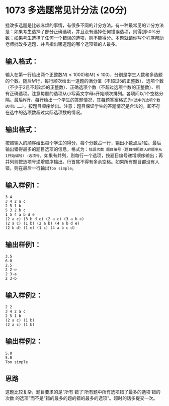 # 1073 多选题常见计分法 (20分)
批改多选题是比较麻烦的事情，有很多不同的计分方法。有一种最常见的计分方法是：如果考生选择了部分正确选项，并且没有选择任何错误选项，则得到50%分数；如果考生选择了任何一个错误的选项，则不能得分。本题就请你写个程序帮助老师批改多选题，并且指出哪道题的哪个选项错的人最多。
## 输入格式：
输入在第一行给出两个正整数$N(≤1000)$和$M(≤100)$，分别是学生人数和多选题的个数。随后$M$行，每行顺次给出一道题的满分值（不超过5的正整数）、选项个数（不少于2且不超过5的正整数）、正确选项个数（不超过选项个数的正整数）、所有正确选项。注意每题的选项从小写英文字母`a`开始顺次排列。各项间以1个空格分隔。最后$N$行，每行给出一个学生的答题情况，其每题答案格式为`(选中的选项个数 选项1 ……)`，按题目顺序给出。注意：题目保证学生的答题情况是合法的，即不存在选中的选项数超过实际选项数的情况。
## 输出格式：
按照输入的顺序给出每个学生的得分，每个分数占一行，输出小数点后1位。最后输出错得最多的题目选项的信息，格式为：`错误次数 题目编号（题目按照输入的顺序从1开始编号）-选项号`。如果有并列，则每行一个选项，按题目编号递增顺序输出；再并列则按选项号递增顺序输出。行首尾不得有多余空格。如果所有题目都没有人错，则在最后一行输出`Too simple`。
## 输入样例1：
```
3 4 
3 4 2 a c
2 5 1 b
5 3 2 b c
1 5 4 a b d e
(2 a c) (3 b d e) (2 a c) (3 a b e)
(2 a c) (1 b) (2 a b) (4 a b d e)
(2 b d) (1 e) (1 c) (4 a b c d)
```
## 输出样例1：
```
3.5
6.0
2.5
2 2-e
2 3-a
2 3-b
```   
## 输入样例2：
```
2 2 
3 4 2 a c
2 5 1 b
(2 a c) (1 b)
(2 a c) (1 b)
```  
## 输出样例2：
```
5.0
5.0
Too simple
```
## 思路
这题比较复杂，题目要求的是“所有 错了‘所有题中所有选项错了最多的选项’错的次数 的选项”而不是“错的最多的题的错的最多的选项”。超时的话多提交一次。

